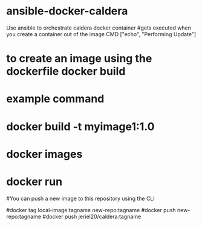# ansible-docker-caldera
 Use ansible to orchestrate caldera docker container
 #gets executed when you create a container out of the image
 CMD ["echo", "Performing Update"]

 # to create an image using the dockerfile docker build
 # example command
 # docker build  -t myimage1:1.0 <folder location of dockerfile>

 # docker images
 # docker run <imageID>

 #You can push a new image to this repository using the CLI

 #docker tag local-image:tagname new-repo:tagname
 #docker push new-repo:tagname
 #docker push jeriel20/caldera:tagname
